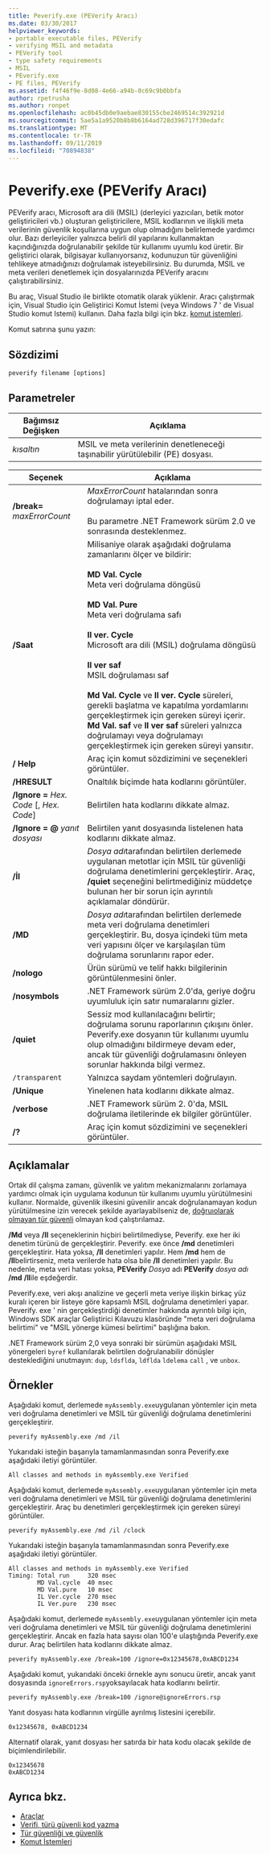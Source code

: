 ```yaml
---
title: Peverify.exe (PEVerify Aracı)
ms.date: 03/30/2017
helpviewer_keywords:
- portable executable files, PEVerify
- verifying MSIL and metadata
- PEVerify tool
- type safety requirements
- MSIL
- PEverify.exe
- PE files, PEVerify
ms.assetid: f4f46f9e-8d08-4e66-a94b-0c69c9b0bbfa
author: rpetrusha
ms.author: ronpet
ms.openlocfilehash: ac0b45db0e9aebae830155cbe2469514c392921d
ms.sourcegitcommit: 5ae5a1a9520b8b8b6164ad728d396717f30edafc
ms.translationtype: MT
ms.contentlocale: tr-TR
ms.lasthandoff: 09/11/2019
ms.locfileid: "70894838"
---
```

# <a name="peverifyexe-peverify-tool"></a>Peverify.exe (PEVerify Aracı)
PEVerify aracı, Microsoft ara dili (MSIL) (derleyici yazıcıları, betik motor geliştiricileri vb.) oluşturan geliştiricilere, MSIL kodlarının ve ilişkili meta verilerinin güvenlik koşullarına uygun olup olmadığını belirlemede yardımcı olur. Bazı derleyiciler yalnızca belirli dil yapılarını kullanmaktan kaçındığınızda doğrulanabilir şekilde tür kullanımı uyumlu kod üretir. Bir geliştirici olarak, bilgisayar kullanıyorsanız, kodunuzun tür güvenliğini tehlikeye atmadığınızı doğrulamak isteyebilirsiniz. Bu durumda, MSIL ve meta verileri denetlemek için dosyalarınızda PEVerify aracını çalıştırabilirsiniz.  
  
 Bu araç, Visual Studio ile birlikte otomatik olarak yüklenir. Aracı çalıştırmak için, Visual Studio için Geliştirici Komut İstemi (veya Windows 7 ' de Visual Studio komut Istemi) kullanın. Daha fazla bilgi için bkz. [komut istemleri](../../../docs/framework/tools/developer-command-prompt-for-vs.md).  
  
 Komut satırına şunu yazın:  
  
## <a name="syntax"></a>Sözdizimi  
  
```console  
peverify filename [options]  
```  
  
## <a name="parameters"></a>Parametreler  
  
|Bağımsız Değişken|Açıklama|  
|--------------|-----------------|  
|*kısaltın*|MSIL ve meta verilerinin denetleneceği taşınabilir yürütülebilir (PE) dosyası.|  
  
|Seçenek|Açıklama|  
|------------|-----------------|  
|**/break=** *maxErrorCount*|*MaxErrorCount* hatalarından sonra doğrulamayı iptal eder.<br /><br /> Bu parametre .NET Framework sürüm 2.0 ve sonrasında desteklenmez.|  
|**/Saat**|Milisaniye olarak aşağıdaki doğrulama zamanlarını ölçer ve bildirir:<br /><br /> **MD Val. Cycle**<br /> Meta veri doğrulama döngüsü<br /><br /> **MD Val. Pure**<br /> Meta veri doğrulama safı<br /><br /> **Il ver. Cycle**<br /> Microsoft ara dili (MSIL) doğrulama döngüsü<br /><br /> **Il ver saf**<br /> MSIL doğrulaması saf<br /><br /> **Md Val. Cycle** ve **Il ver. Cycle** süreleri, gerekli başlatma ve kapatılma yordamlarını gerçekleştirmek için gereken süreyi içerir. **Md Val. saf** ve **Il ver saf** süreleri yalnızca doğrulamayı veya doğrulamayı gerçekleştirmek için gereken süreyi yansıtır.|  
|**/ Help**|Araç için komut sözdizimini ve seçenekleri görüntüler.|  
|**/HRESULT**|Onaltılık biçimde hata kodlarını görüntüler.|  
|**/Ignore =** *Hex. Code* [, *Hex. Code*]|Belirtilen hata kodlarını dikkate almaz.|  
|**/Ignore = @** *yanıt dosyası*|Belirtilen yanıt dosyasında listelenen hata kodlarını dikkate almaz.|  
|**/İl**|*Dosya adı*tarafından belirtilen derlemede uygulanan metotlar için MSIL tür güvenliği doğrulama denetimlerini gerçekleştirir. Araç, **/quiet** seçeneğini belirtmediğiniz müddetçe bulunan her bir sorun için ayrıntılı açıklamalar döndürür.|  
|**/MD**|*Dosya adı*tarafından belirtilen derlemede meta veri doğrulama denetimleri gerçekleştirir. Bu, dosya içindeki tüm meta veri yapısını ölçer ve karşılaşılan tüm doğrulama sorunlarını rapor eder.|  
|**/nologo**|Ürün sürümü ve telif hakkı bilgilerinin görüntülenmesini önler.|  
|**/nosymbols**|.NET Framework sürüm 2.0'da, geriye doğru uyumluluk için satır numaralarını gizler.|  
|**/quiet**|Sessiz mod kullanılacağını belirtir; doğrulama sorunu raporlarının çıkışını önler. Peverify.exe dosyanın tür kullanımı uyumlu olup olmadığını bildirmeye devam eder, ancak tür güvenliği doğrulamasını önleyen sorunlar hakkında bilgi vermez.|  
|`/transparent`|Yalnızca saydam yöntemleri doğrulayın.|  
|**/Unique**|Yinelenen hata kodlarını dikkate almaz.|  
|**/verbose**|.NET Framework sürüm 2. 0'da, MSIL doğrulama iletilerinde ek bilgiler görüntüler.|  
|**/?**|Araç için komut sözdizimini ve seçenekleri görüntüler.|  
  
## <a name="remarks"></a>Açıklamalar  
 Ortak dil çalışma zamanı, güvenlik ve yalıtım mekanizmalarını zorlamaya yardımcı olmak için uygulama kodunun tür kullanımı uyumlu yürütülmesini kullanır. Normalde, güvenlik ilkesini güvenilir ancak doğrulanamayan kodun yürütülmesine izin verecek şekilde ayarlayabilseniz de, [doğruıolarak olmayan tür güvenli](../../standard/security/key-security-concepts.md#type-safety-and-security) olmayan kod çalıştırılamaz.  
  
 **/Md** veya **/Il** seçeneklerinin hiçbiri belirtilmediyse, Peverify. exe her iki denetim türünü de gerçekleştirir. Peverify. exe önce **/md** denetimleri gerçekleştirir. Hata yoksa, **/Il** denetimleri yapılır. Hem **/md** hem de **/Il**belirtirseniz, meta verilerde hata olsa bile **/Il** denetimleri yapılır. Bu nedenle, meta veri hatası yoksa, **PEVerify** *Dosya* adı **PEVerify** *dosya adı* **/md** **/Il**ile eşdeğerdir.  
  
 Peverify.exe, veri akışı analizine ve geçerli meta veriye ilişkin birkaç yüz kuralı içeren bir listeye göre kapsamlı MSIL doğrulama denetimleri yapar. Peverify. exe ' nin gerçekleştirdiği denetimler hakkında ayrıntılı bilgi için, Windows SDK araçlar Geliştirici Kılavuzu klasöründe "meta veri doğrulama belirtimi" ve "MSIL yönerge kümesi belirtimi" başlığına bakın.  
  
 .NET Framework sürüm 2,0 veya sonraki bir sürümün aşağıdaki MSIL yönergeleri `byref` kullanılarak belirtilen doğrulanabilir dönüşler desteklediğini unutmayın: `dup`, `ldsflda`, `ldflda` `ldelema` `call` , ve `unbox`.  
  
## <a name="examples"></a>Örnekler  
 Aşağıdaki komut, derlemede `myAssembly.exe`uygulanan yöntemler için meta veri doğrulama denetimleri ve MSIL tür güvenliği doğrulama denetimlerini gerçekleştirir.  
  
```console  
peverify myAssembly.exe /md /il  
```  
  
 Yukarıdaki isteğin başarıyla tamamlanmasından sonra Peverify.exe aşağıdaki iletiyi görüntüler.  
  
```output
All classes and methods in myAssembly.exe Verified  
```  
  
 Aşağıdaki komut, derlemede `myAssembly.exe`uygulanan yöntemler için meta veri doğrulama denetimleri ve MSIL tür güvenliği doğrulama denetimlerini gerçekleştirir. Araç bu denetimleri gerçekleştirmek için gereken süreyi görüntüler.  
  
```console  
peverify myAssembly.exe /md /il /clock  
```  
  
 Yukarıdaki isteğin başarıyla tamamlanmasından sonra Peverify.exe aşağıdaki iletiyi görüntüler.  
  
```output
All classes and methods in myAssembly.exe Verified  
Timing: Total run     320 msec  
        MD Val.cycle  40 msec  
        MD Val.pure   10 msec  
        IL Ver.cycle  270 msec  
        IL Ver.pure   230 msec  
```  
  
 Aşağıdaki komut, derlemede `myAssembly.exe`uygulanan yöntemler için meta veri doğrulama denetimleri ve MSIL tür güvenliği doğrulama denetimlerini gerçekleştirir. Ancak en fazla hata sayısı olan 100'e ulaştığında Peverify.exe durur. Araç belirtilen hata kodlarını dikkate almaz.  
  
```console  
peverify myAssembly.exe /break=100 /ignore=0x12345678,0xABCD1234  
```  
  
 Aşağıdaki komut, yukarıdaki önceki örnekle aynı sonucu üretir, ancak yanıt dosyasında `ignoreErrors.rsp`yoksayılacak hata kodlarını belirtir.  
  
```console  
peverify myAssembly.exe /break=100 /ignore@ignoreErrors.rsp  
```  
  
 Yanıt dosyası hata kodlarının virgülle ayrılmış listesini içerebilir.  
  
```text
0x12345678, 0xABCD1234  
```  
  
 Alternatif olarak, yanıt dosyası her satırda bir hata kodu olacak şekilde de biçimlendirilebilir.  
  
```text
0x12345678  
0xABCD1234  
```  
  
## <a name="see-also"></a>Ayrıca bkz.

- [Araçlar](../../../docs/framework/tools/index.md)
- [Verifi, türü güvenli kod yazma](../../../docs/framework/misc/code-access-security-basics.md#typesafe_code)
- [Tür güvenliği ve güvenlik](../../standard/security/key-security-concepts.md#type-safety-and-security)
- [Komut İstemleri](../../../docs/framework/tools/developer-command-prompt-for-vs.md)
